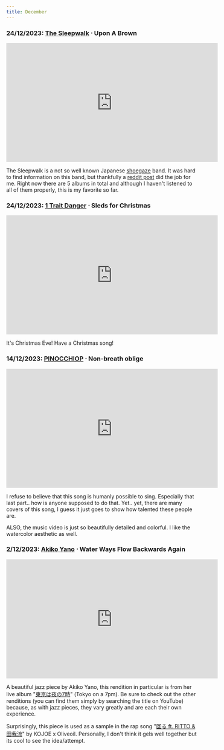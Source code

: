 ```yaml
---
title: December
---
```

### **24/12/2023**: [The Sleepwalk](http://watchman-web.com/) ⋅ Upon A Brown
<iframe src="https://www.youtube.com/embed/6H9CRnnpLhA" width="560" height="315" title="A YouTube video" frameborder="0" allowfullscreen></iframe>

The Sleepwalk is a not so well known Japanese [shoegaze](https://en.wikipedia.org/wiki/Shoegaze) band. It was hard to find information on this band, but thankfully a [reddit post](https://www.reddit.com/r/shoegaze/comments/dudktv/the_sleepwalk_an_obscure_japanese_popshoegaze/) did the job for me. Right now there are 5 albums in total and although I haven't listened to all of them properly, this is my favorite so far.

### **24/12/2023**: [1 Trait Danger](https://1traitdanger.bandcamp.com/) ⋅ Sleds for Christmas
<iframe src="https://www.youtube.com/embed/-SMBRzTJIB0" width="560" height="315" title="A YouTube video" frameborder="0" allowfullscreen></iframe>

It's Christmas Eve! Have a Christmas song!

### **14/12/2023**: [PINOCCHIOP](https://pinocchiop.bandcamp.com/) ⋅ Non-breath oblige
<iframe src="https://www.youtube.com/embed/lw7pcm1W5tw" width="560" height="315" title="A YouTube video" frameborder="0" allowfullscreen></iframe>

I refuse to believe that this song is humanly possible to sing. Especially that last part.. how is anyone supposed to do that. Yet.. yet, there are many covers of this song, I guess it just goes to show how talented these people are.

ALSO, the music video is just so beautifully detailed and colorful. I like the watercolor aesthetic as well.


### **2/12/2023**: [Akiko Yano](https://www.akikoyano.com/live/) ⋅ Water Ways Flow Backwards Again
<iframe src="https://www.youtube.com/embed/FcEPRxZ-JVA" width="560" height="315" title="A YouTube video" frameborder="0" allowfullscreen></iframe>

A beautiful jazz piece by Akiko Yano, this rendition in particular is from her live album "[東京は夜の7時](https://www.youtube.com/watch?v=6VN3XJ5UF10)" (Tokyo on a 7pm). Be sure to check out the other renditions (you can find them simply by searching the title on YouTube) because, as with jazz pieces, they vary greatly and are each their own experience.  

Surprisingly, this piece is used as a sample in the rap song "[回る ft. RITTO & 田我流](https://youtube.com/watch?v=c8x-g0qmn3A)" by KOJOE x Oliveoil. Personally, I don't think it gels well together but its cool to see the idea/attempt.

